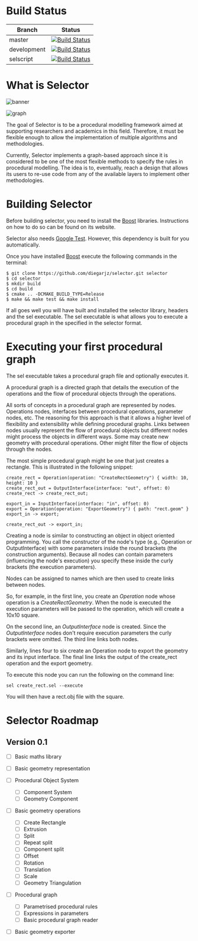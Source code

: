 # Build Status

| Branch | Status|
|--------|-------|
| master | [![Build Status](https://travis-ci.org/diegoarjz/selector.svg?branch=master)](https://travis-ci.org/diegoarjz/selector) |
| development | [![Build Status](https://travis-ci.org/diegoarjz/selector.svg?branch=development)](https://travis-ci.org/diegoarjz/selector)|
| selscript | [![Build Status](https://travis-ci.org/diegoarjz/selector.svg?branch=selscript)](https://travis-ci.org/diegoarjz/selector) |

# What is Selector

![banner](https://user-images.githubusercontent.com/6498824/68999381-481b2f80-08b7-11ea-8259-05bbc2b0a454.png)

![graph](https://user-images.githubusercontent.com/6498824/68999389-5bc69600-08b7-11ea-93f0-c16b6dabc04a.png)


The goal of Selector is to be a procedural modelling framework aimed at
supporting researchers and academics in this field. Therefore, it must be
flexible enough to allow the implementation of multiple algorithms and
methodologies.

Currently, Selector implements a graph-based approach since it is considered to
be one of the most flexible methods to specify the rules in procedural
modelling. The idea is to, eventually, reach a design that allows its users to
re-use code from any of the available layers to implement other methodologies.

# Building Selector

Before building selector, you need to install the
[Boost](https://www.boost.org) libraries. Instructions on how to do so can be
found on its website.

Selector also needs [Google Test](https://github.com/google/googletest).
However, this dependency is built for you automatically.

Once you have installed [Boost](https://www.boost.org) execute the following
commands in the terminal:

```
$ git clone https://github.com/diegarjz/selector.git selector
$ cd selector
$ mkdir build
$ cd build
$ cmake .. -DCMAKE_BUILD_TYPE=Release
$ make && make test && make install
```

If all goes well you will have built and installed the selector library,
headers and the sel executable. The sel executable is what
allows you to execute a procedural graph in the specified in the selector
format.

# Executing your first procedural graph

The sel executable takes a procedural graph file and optionally executes it.

A procedural graph is a directed graph that details the execution of the
operations and the flow of procedural objects through the operations.

All sorts of concepts in a procedural graph are represented by nodes.
Operations nodes, interfaces between procedural operations, parameter nodes, etc. The reasoning
for this approach is that it allows a higher level of flexibility and
extensibility while defining procedural graphs. Links between nodes usually
represent the flow of procedural objects but different nodes might process the
objects in different ways. Some may create new geometry with procedural
operations. Other might filter the flow of objects through the nodes.

The most simple procedural graph might be one that just creates a rectangle.
This is illustrated in the following snippet:

```
create_rect = Operation(operation: "CreateRectGeometry") { width: 10, height: 10 }
create_rect_out = OutputInterface(interface: "out", offset: 0)
create_rect -> create_rect_out;

export_in = InputInterface(interface: "in", offset: 0)
export = Operation(operation: "ExportGeometry") { path: "rect.geom" }
export_in -> export;

create_rect_out -> export_in;
```

Creating a node is similar to constructing an object in object oriented
programming. You call the constructor of the node's type (e.g., Operation or
OutputInterface) with some parameters inside the round brackets (the
construction arguments). Because all nodes can contain parameters (influencing
the node's execution) you specify these inside the curly brackets (the
execution parameters).

Nodes can be assigned to names which are then used to create links between
nodes.

So, for example, in the first line, you create an _Operation_ node whose
operation is a _CreateRectGeometry_. When the node is executed the execution
parameters will be passed to the operation, which will create a 10x10 square.

On the second line, an _OutputInterface_ node is created. Since the
_OutputInterface_ nodes don't require execution parameters the curly brackets
were omitted. The third line links both nodes.

Similarly, lines four to six create an Operation node to export the geometry
and its input interface. The final line links the output of the create_rect
operation and the export geometry.

To execute this node you can run the following on the command line:

```
sel create_rect.sel --execute
```

You will then have a rect.obj file with the square.

# Selector Roadmap

## Version 0.1

- [ ] Basic maths library
- [ ] Basic geometry representation
- [ ] Procedural Object System
    - [ ] Component System
    - [ ] Geometry Component
- [ ] Basic geometry operations
    - [ ] Create Rectangle
    - [ ] Extrusion
    - [ ] Split
    - [ ] Repeat split
    - [ ] Component split
    - [ ] Offset
    - [ ] Rotation
    - [ ] Translation
    - [ ] Scale
    - [ ] Geometry Triangulation
- [ ] Procedural graph
    - [ ] Parametrised procedural rules
    - [ ] Expressions in parameters
    - [ ] Basic procedural graph reader
- [ ] Basic geometry exporter

